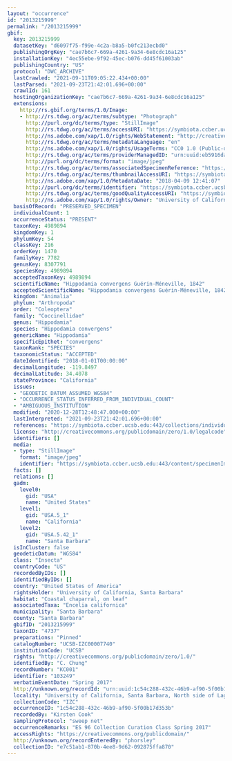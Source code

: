 ```yaml
---
layout: "occurrence"
id: "2013215999"
permalink: "/2013215999"
gbif:
  key: 2013215999
  datasetKey: "d6097f75-f99e-4c2a-b8a5-b0fc213ecbd0"
  publishingOrgKey: "cae7b6c7-669a-4261-9a34-6e8cdc16a125"
  installationKey: "4ec55ebe-9f92-45ec-b076-dd45f61003ab"
  publishingCountry: "US"
  protocol: "DWC_ARCHIVE"
  lastCrawled: "2021-09-11T09:05:22.434+00:00"
  lastParsed: "2021-09-23T21:42:01.696+00:00"
  crawlId: 161
  hostingOrganizationKey: "cae7b6c7-669a-4261-9a34-6e8cdc16a125"
  extensions:
    http://rs.gbif.org/terms/1.0/Image:
    - http://rs.tdwg.org/ac/terms/subtype: "Photograph"
      http://purl.org/dc/terms/type: "StillImage"
      http://rs.tdwg.org/ac/terms/accessURI: "https://symbiota.ccber.ucsb.edu:443/content/specimenImages/UCSB_IZC/UCSB-IZC00007/UCSB-IZC00007740_lg.jpg"
      http://ns.adobe.com/xap/1.0/rights/WebStatement: "http://creativecommons.org/publicdomain/zero/1.0/"
      http://rs.tdwg.org/ac/terms/metadataLanguage: "en"
      http://ns.adobe.com/xap/1.0/rights/UsageTerms: "CC0 1.0 (Public-domain)"
      http://rs.tdwg.org/ac/terms/providerManagedID: "urn:uuid:eb5916da-1c00-445d-83f5-8d34737b96a0"
      http://purl.org/dc/terms/format: "image/jpeg"
      http://rs.tdwg.org/ac/terms/associatedSpecimenReference: "https://symbiota.ccber.ucsb.edu:443/collections/individual/index.php?occid=103249"
      http://rs.tdwg.org/ac/terms/thumbnailAccessURI: "https://symbiota.ccber.ucsb.edu:443/content/specimenImages/UCSB_IZC/UCSB-IZC00007/UCSB-IZC00007740_tn.jpg"
      http://ns.adobe.com/xap/1.0/MetadataDate: "2018-04-09 12:41:07"
      http://purl.org/dc/terms/identifier: "https://symbiota.ccber.ucsb.edu:443/content/specimenImages/UCSB_IZC/UCSB-IZC00007/UCSB-IZC00007740_lg.jpg"
      http://rs.tdwg.org/ac/terms/goodQualityAccessURI: "https://symbiota.ccber.ucsb.edu:443/content/specimenImages/UCSB_IZC/UCSB-IZC00007/UCSB-IZC00007740.jpg"
      http://ns.adobe.com/xap/1.0/rights/Owner: "University of California, Santa Barbara"
  basisOfRecord: "PRESERVED_SPECIMEN"
  individualCount: 1
  occurrenceStatus: "PRESENT"
  taxonKey: 4989894
  kingdomKey: 1
  phylumKey: 54
  classKey: 216
  orderKey: 1470
  familyKey: 7782
  genusKey: 8307791
  speciesKey: 4989894
  acceptedTaxonKey: 4989894
  scientificName: "Hippodamia convergens Guérin-Méneville, 1842"
  acceptedScientificName: "Hippodamia convergens Guérin-Méneville, 1842"
  kingdom: "Animalia"
  phylum: "Arthropoda"
  order: "Coleoptera"
  family: "Coccinellidae"
  genus: "Hippodamia"
  species: "Hippodamia convergens"
  genericName: "Hippodamia"
  specificEpithet: "convergens"
  taxonRank: "SPECIES"
  taxonomicStatus: "ACCEPTED"
  dateIdentified: "2018-01-01T00:00:00"
  decimalLongitude: -119.8497
  decimalLatitude: 34.4078
  stateProvince: "California"
  issues:
  - "GEODETIC_DATUM_ASSUMED_WGS84"
  - "OCCURRENCE_STATUS_INFERRED_FROM_INDIVIDUAL_COUNT"
  - "AMBIGUOUS_INSTITUTION"
  modified: "2020-12-28T12:48:47.000+00:00"
  lastInterpreted: "2021-09-23T21:42:01.696+00:00"
  references: "https://symbiota.ccber.ucsb.edu:443/collections/individual/index.php?occid=103249"
  license: "http://creativecommons.org/publicdomain/zero/1.0/legalcode"
  identifiers: []
  media:
  - type: "StillImage"
    format: "image/jpeg"
    identifier: "https://symbiota.ccber.ucsb.edu:443/content/specimenImages/UCSB_IZC/UCSB-IZC00007/UCSB-IZC00007740_lg.jpg"
  facts: []
  relations: []
  gadm:
    level0:
      gid: "USA"
      name: "United States"
    level1:
      gid: "USA.5_1"
      name: "California"
    level2:
      gid: "USA.5.42_1"
      name: "Santa Barbara"
  isInCluster: false
  geodeticDatum: "WGS84"
  class: "Insecta"
  countryCode: "US"
  recordedByIDs: []
  identifiedByIDs: []
  country: "United States of America"
  rightsHolder: "University of California, Santa Barbara"
  habitat: "Coastal chaparral, on leaf"
  associatedTaxa: "Encelia californica"
  municipality: "Santa Barbara"
  county: "Santa Barbara"
  gbifID: "2013215999"
  taxonID: "4737"
  preparations: "Pinned"
  catalogNumber: "UCSB-IZC00007740"
  institutionCode: "UCSB"
  rights: "http://creativecommons.org/publicdomain/zero/1.0/"
  identifiedBy: "C. Chung"
  recordNumber: "KC001"
  identifier: "103249"
  verbatimEventDate: "Spring 2017"
  http://unknown.org/recordId: "urn:uuid:1c54c288-432c-46b9-af90-5f00b17d353b"
  locality: "University of California, Santa Barbara, North side of Lagoon Island"
  collectionCode: "IZC"
  occurrenceID: "1c54c288-432c-46b9-af90-5f00b17d353b"
  recordedBy: "Kirsten Cook"
  samplingProtocol: "sweep net"
  occurrenceRemarks: "ES 96 Collection Curation Class Spring 2017"
  accessRights: "https://creativecommons.org/publicdomain/"
  http://unknown.org/recordEnteredBy: "phorsley"
  collectionID: "e7c51ab1-870b-4ee8-9d62-092875ffa870"
---
```

